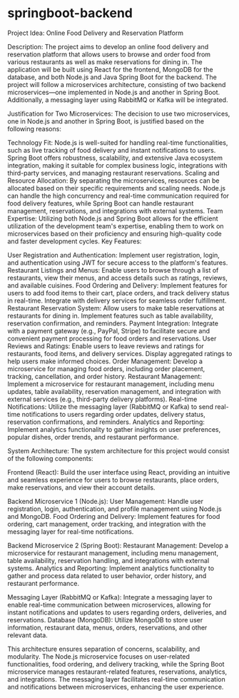 # springboot-backend

Project Idea: Online Food Delivery and Reservation Platform

Description:
The project aims to develop an online food delivery and reservation platform that allows users to browse and order food from various restaurants as well as make reservations for dining in. The application will be built using React for the frontend, MongoDB for the database, and both Node.js and Java Spring Boot for the backend. The project will follow a microservices architecture, consisting of two backend microservices—one implemented in Node.js and another in Spring Boot. Additionally, a messaging layer using RabbitMQ or Kafka will be integrated.

Justification for Two Microservices:
The decision to use two microservices, one in Node.js and another in Spring Boot, is justified based on the following reasons:

Technology Fit: Node.js is well-suited for handling real-time functionalities, such as live tracking of food delivery and instant notifications to users. Spring Boot offers robustness, scalability, and extensive Java ecosystem integration, making it suitable for complex business logic, integrations with third-party services, and managing restaurant reservations.
Scaling and Resource Allocation: By separating the microservices, resources can be allocated based on their specific requirements and scaling needs. Node.js can handle the high concurrency and real-time communication required for food delivery features, while Spring Boot can handle restaurant management, reservations, and integrations with external systems.
Team Expertise: Utilizing both Node.js and Spring Boot allows for the efficient utilization of the development team's expertise, enabling them to work on microservices based on their proficiency and ensuring high-quality code and faster development cycles.
Key Features:

User Registration and Authentication: Implement user registration, login, and authentication using JWT for secure access to the platform's features.
Restaurant Listings and Menus: Enable users to browse through a list of restaurants, view their menus, and access details such as ratings, reviews, and available cuisines.
Food Ordering and Delivery: Implement features for users to add food items to their cart, place orders, and track delivery status in real-time. Integrate with delivery services for seamless order fulfillment.
Restaurant Reservation System: Allow users to make table reservations at restaurants for dining in. Implement features such as table availability, reservation confirmation, and reminders.
Payment Integration: Integrate with a payment gateway (e.g., PayPal, Stripe) to facilitate secure and convenient payment processing for food orders and reservations.
User Reviews and Ratings: Enable users to leave reviews and ratings for restaurants, food items, and delivery services. Display aggregated ratings to help users make informed choices.
Order Management: Develop a microservice for managing food orders, including order placement, tracking, cancellation, and order history.
Restaurant Management: Implement a microservice for restaurant management, including menu updates, table availability, reservation management, and integration with external services (e.g., third-party delivery platforms).
Real-time Notifications: Utilize the messaging layer (RabbitMQ or Kafka) to send real-time notifications to users regarding order updates, delivery status, reservation confirmations, and reminders.
Analytics and Reporting: Implement analytics functionality to gather insights on user preferences, popular dishes, order trends, and restaurant performance.

System Architecture:
The system architecture for this project would consist of the following components:

Frontend (React): Build the user interface using React, providing an intuitive and seamless experience for users to browse restaurants, place orders, make reservations, and view their account details.

Backend Microservice 1 (Node.js):
User Management: Handle user registration, login, authentication, and profile management using Node.js and MongoDB.
Food Ordering and Delivery: Implement features for food ordering, cart management, order tracking, and integration with the messaging layer for real-time notifications.

Backend Microservice 2 (Spring Boot):
Restaurant Management: Develop a microservice for restaurant management, including menu management, table availability, reservation handling, and integrations with external systems.
Analytics and Reporting: Implement analytics functionality to gather and process data related to user behavior, order history, and restaurant performance.

Messaging Layer (RabbitMQ or Kafka): Integrate a messaging layer to enable real-time communication between microservices, allowing for instant notifications and updates to users regarding orders, deliveries, and reservations.
Database (MongoDB): Utilize MongoDB to store user information, restaurant data, menus, orders, reservations, and other relevant data.

This architecture ensures separation of concerns, scalability, and modularity. The Node.js microservice focuses on user-related functionalities, food ordering, and delivery tracking, while the Spring Boot microservice manages restaurant-related features, reservations, analytics, and integrations. The messaging layer facilitates real-time communication and notifications between microservices, enhancing the user experience.
